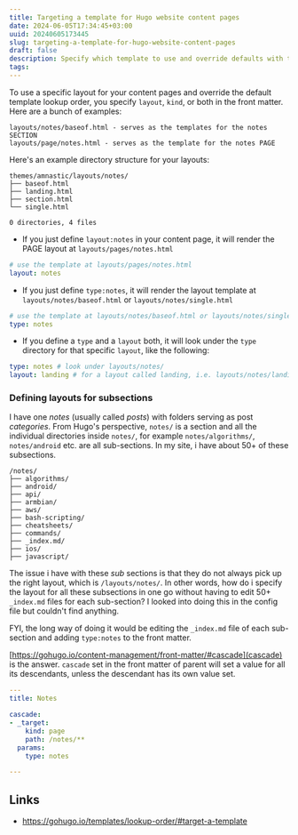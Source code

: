 ```yaml
---
title: Targeting a template for Hugo website content pages
date: 2024-06-05T17:34:45+03:00
uuid: 20240605173445
slug: targeting-a-template-for-hugo-website-content-pages
draft: false
description: Specify which template to use and override defaults with the `layout` and `type` fields in frontmatter. 
tags: 
---
```


To use a specific layout for your content pages and override the default template lookup order, you specify `layout`, `kind`, or both in the front matter. Here are a bunch of examples:

```
layouts/notes/baseof.html - serves as the templates for the notes SECTION
layouts/page/notes.html - serves as the template for the notes PAGE
```

Here's an example directory structure for your layouts:

```
themes/amnastic/layouts/notes/     
├── baseof.html
├── landing.html                
├── section.html               
└── single.html                  
                                                               
0 directories, 4 files 
```

    
- If you just define `layout:notes` in your content page, it will render the PAGE layout at `layouts/pages/notes.html`

```yaml
# use the template at layouts/pages/notes.html
layout: notes 
```

- If you just define `type:notes`, it will render the layout template at `layouts/notes/baseof.html` or `layouts/notes/single.html`

```yaml
# use the template at layouts/notes/baseof.html or layouts/notes/single.html
type: notes 
```

- If you define a `type` and a `layout` both, it will look under the `type` directory for that specific `layout`, like the following:

```yaml
type: notes # look under layouts/notes/
layout: landing # for a layout called landing, i.e. layouts/notes/landing.html
```

### Defining layouts for subsections

I have one _notes_ (usually called _posts_) with folders serving as post _categories_. From Hugo's perspective, `notes/` is a section and all the individual directories inside `notes/`, for example `notes/algorithms/`, `notes/android` etc. are all sub-sections. In my site, i have about 50+ of these subsections.

```
/notes/
├── algorithms/
├── android/
├── api/
├── armbian/
├── aws/
├── bash-scripting/
├── cheatsheets/
├── commands/
├── _index.md/
├── ios/
├── javascript/
```

The issue i have with these _sub_ sections is that they do not always pick up the right layout, which is `/layouts/notes/`. In other words, how do i specify the layout for all these subsections in one go without having to edit 50+ `_index.md` files for each sub-section? I looked into doing this in the config file but couldn't find anything.

FYI, the long way of doing it would be editing the `_index.md` file of each sub-section and adding `type:notes` to the front matter.

[https://gohugo.io/content-management/front-matter/#cascade](cascade) is the answer. `cascade` set in the front matter of parent will set a value for all its descendants, unless the descendant has its own value set.

```yaml
---
title: Notes

cascade:
- _target:
    kind: page
    path: /notes/**
  params:
    type: notes

---
```

Links
---

- https://gohugo.io/templates/lookup-order/#target-a-template